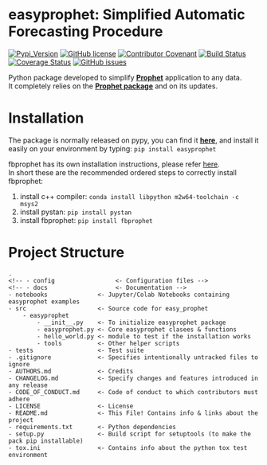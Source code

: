 # easyprophet: Simplified Automatic Forecasting Procedure
[![Pypi_Version](https://img.shields.io/pypi/v/easyprophet.svg)](https://pypi.python.org/pypi/easyprophet)
[![GitHub license](https://img.shields.io/github/license/federicodecillia/easyprophet)](https://github.com/federicodecillia/easyprophet/blob/main/LICENSE)
[![Contributor Covenant](https://img.shields.io/badge/Contributor%20Covenant-v2.0%20adopted-ff69b4.svg)](code_of_conduct.md)
[![Build Status](https://travis-ci.com/federicodecillia/easyprophet.svg?branch=main)](https://travis-ci.com/federicodecillia/easyprophet)
[![Coverage Status](https://coveralls.io/repos/github/federicodecillia/easyprophet/badge.svg?branch=main)](https://coveralls.io/github/federicodecillia/easyprophet?branch=main)
[![GitHub issues](https://img.shields.io/github/issues/federicodecillia/easyprophet)](https://github.com/federicodecillia/easyprophet/issues)

Python package developed to simplify [**Prophet**](https://facebook.github.io/prophet/) application to any data. \
It completely relies on the [**Prophet package**](https://github.com/facebook/prophet) and on its updates.


# Installation
The package is normally released on pypy, you can find it [**here**](https://pypi.org/project/easyprophet/), and install it easily on your environment by typing:
`pip install easyprophet`

fbprophet has its own installation instructions, please refer [here](https://facebook.github.io/prophet/docs/installation.html). \
In short these are the recommended ordered steps to correctly install fbprophet:
1. install c++ compiler: `conda install libpython m2w64-toolchain -c msys2`
2. install pystan: `pip install pystan`
3. install fbprophet: `pip install fbprophet`

# Project Structure

```
.
<!-- - config                 <- Configuration files -->
<!-- - docs                   <- Documentation -->
- notebooks              <- Jupyter/Colab Notebooks containing easyprophet examples
- src                    <- Source code for easy_prophet
    - easyprophet
        - __init__.py    <- To initialize easyprophet package
        - easyprophet.py <- Core easyprophet clasees & functions
        - hello_world.py <- module to test if the installation works
        - tools          <- Other helper scripts        
- tests                  <- Test suite
- .gitignore             <- Specifies intentionally untracked files to ignore
- AUTHORS.md             <- Credits
- CHANGELOG.md           <- Specify changes and features introduced in any release
- CODE_OF_CONDUCT.md     <- Code of conduct to which contributors must adhere
- LICENSE                <- License 
- README.md              <- This File! Contains info & links about the project
- requirements.txt       <- Python dependencies
- setup.py               <- Build script for setuptools (to make the pack pip installable)
- tox.ini                <- Contains info about the python tox test environment
```
